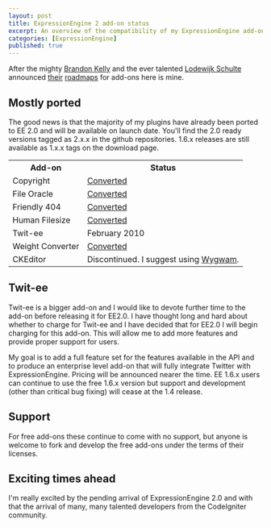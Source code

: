 ```yaml
--- 
layout: post
title: ExpressionEngine 2 add-on status
excerpt: An overview of the compatibility of my ExpressionEngine add-ons for the 2.0 release
categories: [ExpressionEngine]
published: true
---
```


After the mighty <a href="http://brandon-kelly.com/">Brandon Kelly</a> and the ever talented <a href="http://loweblog.com/">Lodewijk Schulte</a> announced <a href="http://brandon-kelly.com/blog/transitions">their</a> <a href="http://loweblog.com/freelance/article/ee20-addon-roadmap/">roadmaps</a> for add-ons here is mine. 

## Mostly ported

The good news is that the majority of my plugins have already been ported to EE 2.0 and will be available on launch date. You'll find the 2.0 ready versions tagged as 2.x.x in the github repositories. 1.6.x releases are still available as 1.x.x tags on the download page. 

<table>
  <tr>
    <th>Add-on</th>
    <th>Status</th>
  </tr>
  <tr>
    <td>Copyright</td>
    <td><a href="http://github.com/shapeshed/copyright.ee_addon">Converted</a></td>
  </tr>
  <tr>
    <td>File Oracle</td>
    <td><a href="http://github.com/shapeshed/file_oracle.ee_addon">Converted</a></td>
  </tr>
  <tr>
    <td>Friendly 404</td>
    <td><a href="http://github.com/shapeshed/friendly_404.ee_addon">Converted</a></td>
  </tr>
  <tr>
    <td>Human Filesize</td>
    <td><a href="http://github.com/shapeshed/human_filesize.ee_addon">Converted</a></td>
  </tr>
  <tr>
    <td>Twit-ee</td>
    <td>February 2010</td>
  </tr>
  <tr>
    <td>Weight Converter</td>
    <td><a href="http://github.com/shapeshed/weight_converter.ee_addon">Converted</a></td>
  </tr>
  <tr>
    <td>CKEditor</td>
    <td>Discontinued. I suggest using <a href="http://brandon-kelly.com/wygwam">Wygwam</a>.</td>
  </tr>
</table>

## Twit-ee

Twit-ee is a bigger add-on and I would like to devote further time to the add-on before releasing it for EE2.0. I have thought long and hard about whether to charge for Twit-ee and I have decided that for EE2.0 I will begin charging for this add-on. This will allow me to add more features and provide proper support for users. 

My goal is to add a full feature set for the features available in the API and to produce an enterprise level add-on that will fully integrate Twitter with ExpressionEngine. Pricing will be announced nearer the time. EE 1.6.x users can continue to use the free 1.6.x version but support and development (other than critical bug fixing) will cease at the 1.4 release. 

## Support

For free add-ons these continue to come with no support, but anyone is welcome to fork and develop the free add-ons under the terms of their licenses. 

## Exciting times ahead

I'm really excited by the pending arrival of ExpressionEngine 2.0 and with that the arrival of many, many talented developers from the CodeIgniter community.



